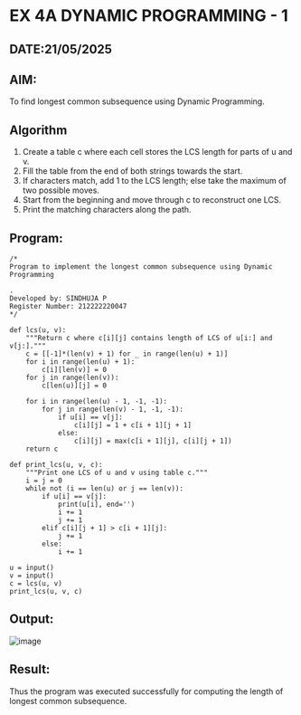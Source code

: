 # EX 4A DYNAMIC PROGRAMMING - 1
## DATE:21/05/2025
## AIM:
To find longest common subsequence using Dynamic Programming.



## Algorithm
1. Create a table c where each cell stores the LCS length for parts of u and v.
2. Fill the table from the end of both strings towards the start.
3. If characters match, add 1 to the LCS length; else take the maximum of two possible moves.
4. Start from the beginning and move through c to reconstruct one LCS.
5. Print the matching characters along the path.  

## Program:

```
/*
Program to implement the longest common subsequence using Dynamic Programming

.
Developed by: SINDHUJA P
Register Number: 212222220047
*/
```
```
def lcs(u, v):
    """Return c where c[i][j] contains length of LCS of u[i:] and v[j:]."""
    c = [[-1]*(len(v) + 1) for _ in range(len(u) + 1)]
    for i in range(len(u) + 1):
        c[i][len(v)] = 0
    for j in range(len(v)):
        c[len(u)][j] = 0
 
    for i in range(len(u) - 1, -1, -1):
        for j in range(len(v) - 1, -1, -1):
            if u[i] == v[j]:
                c[i][j] = 1 + c[i + 1][j + 1]
            else:
                c[i][j] = max(c[i + 1][j], c[i][j + 1])
    return c
 
def print_lcs(u, v, c):
    """Print one LCS of u and v using table c."""
    i = j = 0
    while not (i == len(u) or j == len(v)):
        if u[i] == v[j]:
            print(u[i], end='')
            i += 1
            j += 1
        elif c[i][j + 1] > c[i + 1][j]:
            j += 1
        else:
            i += 1
 
u = input()
v = input()
c = lcs(u, v)
print_lcs(u, v, c)

```

## Output:
![image](https://github.com/user-attachments/assets/d39aedf0-f3b6-4e2e-9760-6239e787ceb8)




## Result:
Thus the program was executed successfully for computing the length of longest common subsequence.

